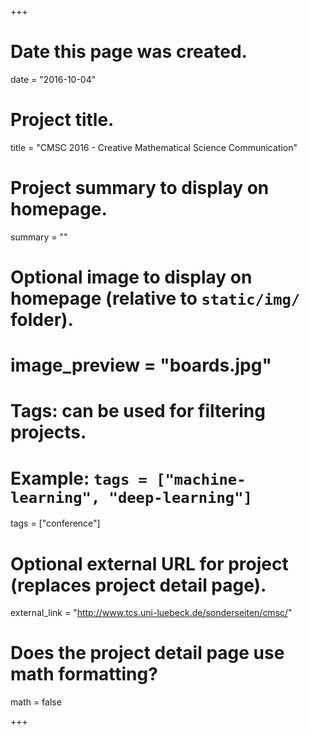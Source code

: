 +++
# Date this page was created.
date = "2016-10-04"

# Project title.
title = "CMSC 2016 - Creative Mathematical Science Communication"

# Project summary to display on homepage.
summary = ""

# Optional image to display on homepage (relative to `static/img/` folder).
# image_preview = "boards.jpg"

# Tags: can be used for filtering projects.
# Example: `tags = ["machine-learning", "deep-learning"]`
tags = ["conference"]

# Optional external URL for project (replaces project detail page).
external_link = "http://www.tcs.uni-luebeck.de/sonderseiten/cmsc/"

# Does the project detail page use math formatting?
math = false

+++

